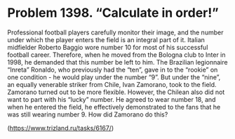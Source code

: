 # Problem 1398. “Calculate in order!”

Professional football players carefully monitor their image, and the number under which the player enters the field is an integral part of it. Italian midfielder Roberto Baggio wore number 10 for most of his successful football career. Therefore, when he moved from the Bologna club to Inter in 1998, he demanded that this number be left to him. The Brazilian legionnaire “Inreta” Ronaldo, who previously had the “ten”, gave in to the “rookie” on one condition - he would play under the number “9”. But under the “nine”, an equally venerable striker from Chile, Ivan Zamorano, took to the field. Zamorano turned out to be more flexible. However, the Chilean also did not want to part with his “lucky” number. He agreed to wear number 18, and when he entered the field, he effectively demonstrated to the fans that he was still wearing number 9. How did Zamorano do this?

(https://www.trizland.ru/tasks/6167/)